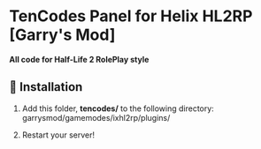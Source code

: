 # TenCodes Panel for Helix HL2RP [Garry's Mod]
**All code for Half-Life 2 RolePlay style**

## 📂 Installation

1. Add this folder, **tencodes/** to the following directory:
garrysmod/gamemodes/ixhl2rp/plugins/

2. Restart your server!
